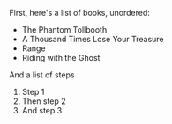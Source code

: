 First, here's a list of books, unordered:
  * The Phantom Tollbooth
  * A Thousand Times Lose Your Treasure
  * Range
  * Riding with the Ghost

And a list of steps
1. Step 1
2. Then step 2
3. And step 3
